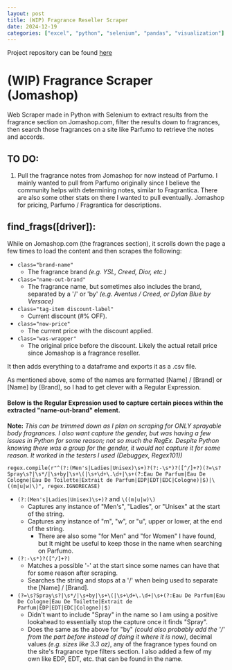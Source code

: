 ```yaml
---
layout: post
title: (WIP) Fragrance Reseller Scraper
date: 2024-12-19
categories: ["excel", "python", "selenium", "pandas", "visualization"]
---
```


Project repository can be found [here](https://github.com/ouchmode/fragrance-scraper)

# (WIP) Fragrance Scraper (Jomashop)

Web Scraper made in Python with Selenium to extract results from the fragrance section on Jomashop.com, filter the results down to fragrances, then search those fragrances on a site like Parfumo to retrieve the notes and accords.

## TO DO:
1. Pull the fragrance notes from Jomashop for now instead of Parfumo. I mainly wanted to pull from Parfumo originally since I believe the community helps with determining notes, similar to Fragrantica. There are also some other stats on there I wanted to pull eventually. Jomashop for pricing, Parfumo / Fragrantica for descriptions.

## find_frags([driver]):
While on Jomashop.com (the fragrances section), it scrolls down the page a few times to load the content and then scrapes the following:
- ``` class="brand-name" ```
  - The fragrance brand *(e.g. YSL, Creed, Dior, etc.)*
- ``` class="name-out-brand" ```
  - The fragrance name, but sometimes also includes the brand, separated by a '/' or 'by' *(e.g. Aventus / Creed, or Dylan Blue by Versace)*
- ``` class="tag-item discount-label" ```
  - Current discount (#% OFF).
- ``` class="now-price" ```
  - The current price with the discount applied.
- ``` class="was-wrapper" ```
  - The original price before the discount. Likely the actual retail price since Jomashop is a fragrance reseller.

It then adds everything to a dataframe and exports it as a .csv file.

As mentioned above, some of the names are formatted [Name] / [Brand] or [Name] by [Brand], so I had to get clever with a Regular Expression.



#### Below is the Regular Expression used to capture certain pieces within the extracted "name-out-brand" element. 

**Note:** *This can be trimmed down as I plan on scraping for ONLY sprayable body fragrances. I also want capture the gender, but was having a few issues in Python for some reason; not so much the RegEx. Despite Python knowing there was a group for the gender, it would not capture it for some reason. It worked in the testers I used (Debuggex, Regex101))*

``` regex.compile(r"^(?:(Men's|Ladies|Unisex)\s+)?(?:-\s*)?([^/]+?)(?=\s?Spray\s?|\s*/|\s+by|\s+\(|\s+\d+\.\d+|\s+(?:Eau De Parfum|Eau De Cologne|Eau De Toilette|Extrait de Parfum|EDP|EDT|EDC|Cologne)|$)|\((m|u|w)\)", regex.IGNORECASE) ```
- ``` (?:(Men's|Ladies|Unisex)\s+)? ``` and ``` \((m|u|w)\) ``` 
  - Captures any instance of "Men's", "Ladies", or "Unisex" at the start of the string.
  - Captures any instance of "m", "w", or "u", upper or lower, at the end of the string.
    - There are also some "for Men" and "for Women" I have found, but It might be useful to keep those in the name when searching on Parfumo.  
- ``` (?:-\s*)?([^/]+?) ```
  - Matches a possible '-' at the start since some names can have that for some reason after scraping.
  - Searches the string and stops at a '/' when being used to separate the [Name] / [Brand].
- ``` (?=\s?Spray\s?|\s*/|\s+by|\s+\(|\s+\d+\.\d+|\s+(?:Eau De Parfum|Eau De Cologne|Eau De Toilette|Extrait de Parfum|EDP|EDT|EDC|Cologne)|$) ```
  - Didn't want to include "Spray" in the name so I am using a positive lookahead to essentially stop the capture once it finds "Spray".
  - Does the same as the above for "by" *(could also probably add the '/' from the part before instead of doing it where it is now)*, decimal values *(e.g. sizes like 3.3 oz)*, any of the fragrance types found on the site's fragrance type filters section. I also added a few of my own like EDP, EDT, etc. that can be found in the name.